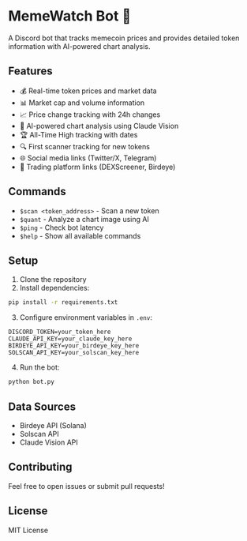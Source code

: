 # MemeWatch Bot 🚀

A Discord bot that tracks memecoin prices and provides detailed token information with AI-powered chart analysis.

## Features

- 💰 Real-time token prices and market data
- 📊 Market cap and volume information
- 📈 Price change tracking with 24h changes
- 🤖 AI-powered chart analysis using Claude Vision
- 🏆 All-Time High tracking with dates
- 🔍 First scanner tracking for new tokens
- 🌐 Social media links (Twitter/X, Telegram)
- 📱 Trading platform links (DEXScreener, Birdeye)

## Commands

- `$scan <token_address>` - Scan a new token
- `$quant` - Analyze a chart image using AI
- `$ping` - Check bot latency
- `$help` - Show all available commands

## Setup

1. Clone the repository
2. Install dependencies:
```bash
pip install -r requirements.txt
```

3. Configure environment variables in `.env`:
```env
DISCORD_TOKEN=your_token_here
CLAUDE_API_KEY=your_claude_key_here
BIRDEYE_API_KEY=your_birdeye_key_here
SOLSCAN_API_KEY=your_solscan_key_here
```

4. Run the bot:
```bash
python bot.py
```

## Data Sources

- Birdeye API (Solana)
- Solscan API
- Claude Vision API

## Contributing

Feel free to open issues or submit pull requests!

## License

MIT License
